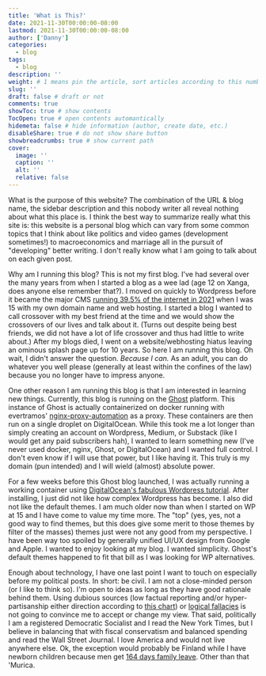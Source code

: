 ```yaml
---
title: 'What is This?'
date: 2021-11-30T00:00:00-08:00
lastmod: 2021-11-30T00:00:00-08:00
author: ['Danny']
categories:
  - blog
tags:
  - blog
description: ''
weight: # 1 means pin the article, sort articles according to this number
slug: ''
draft: false # draft or not
comments: true
showToc: true # show contents
TocOpen: true # open contents automantically
hidemeta: false # hide information (author, create date, etc.)
disableShare: true # do not show share button
showbreadcrumbs: true # show current path
cover:
  image: ''
  caption: ''
  alt: ''
  relative: false
---
```


What is the purpose of this website? The combination of the URL & blog name, the sidebar description and this nobody writer all reveal nothing about what this place is. I think the best way to summarize really what this site is: this website is a personal blog which can vary from some common topics that I think about like politics and video games (development sometimes!) to macroeconomics and marriage all in the pursuit of "developing" better writing. I don't really know what I am going to talk about on each given post.

Why am I running this blog? This is not my first blog. I've had several over the many years from when I started a blog as a wee lad (age 12 on Xanga, does anyone else remember that?). I moved on quickly to Wordpress before it became the major CMS [running 39.5% of the internet in 2021](https://techjury.net/blog/percentage-of-wordpress-websites/) when I was 15 with my own domain name and web hosting. I started a blog I wanted to call crossover with my best friend at the time and we would show the crossovers of our lives and talk about it. (Turns out despite being best friends, we did not have a lot of life crossover and thus had little to write about.) After my blogs died, I went on a website/webhosting hiatus leaving an ominous splash page up for 10 years. So here I am running this blog. Oh wait, I didn't answer the question. _Because I can._ As an adult, you can do whatever you well please (generally at least within the confines of the law) because you no longer have to impress anyone.

One other reason I am running this blog is that I am interested in learning new things. Currently, this blog is running on the [Ghost](https://ghost.org/) platform. This instance of Ghost is actually containerized on docker running with evertramos' [nginx-proxy-automation](https://github.com/evertramos/nginx-proxy-automation) as a proxy. These containers are then run on a single droplet on DigitalOcean. While this took me a lot longer than simply creating an account on Wordpress, Medium, or Substack (like I would get any paid subscribers hah), I wanted to learn something new (I've never used docker, nginx, Ghost, or DigitalOcean) and I wanted full control. I don't even know if I will use that power, but I like having it. This truly is my domain (pun intended) and I will wield (almost) absolute power.

For a few weeks before this Ghost blog launched, I was actually running a working container using [DigitalOcean's fabulous Wordpress tutorial](https://www.digitalocean.com/community/tutorials/how-to-install-wordpress-with-docker-compose). After installing, I just did not like how complex Wordpress has become. I also did not like the default themes. I am much older now than when I started on WP at 15 and I have come to value my time more. The "top" (yes, yes, not a good way to find themes, but this does give some merit to those themes by filter of the masses) themes just were not any good from my perspective. I have been way too spoiled by generally unified UI/UX design from Google and Apple. I wanted to enjoy looking at my blog. I wanted simplicity. Ghost's default themes happened to fit that bill as I was looking for WP alternatives.

Enough about technology, I have one last point I want to touch on especially before my political posts. In short: be civil. I am not a close-minded person (or I like to think so). I'm open to ideas as long as they have good rationale behind them. Using dubious sources (low factual reporting and/or hyper-partisanship either direction according to [this chart](https://adfontesmedia.com/)) or [logical fallacies](https://yourlogicalfallacyis.com/) is not going to convince me to accept or change my view. That said, politically I am a registered Democratic Socialist and I read the New York Times, but I believe in balancing that with fiscal conservatism and balanced spending and read the Wall Street Journal. I love America and would not live anywhere else. Ok, the exception would probably be Finland while I have newborn children because men get [164 days family leave](https://www.nytimes.com/2020/02/06/world/europe/finland-parental-leave-equality.html). Other than that 'Murica.
